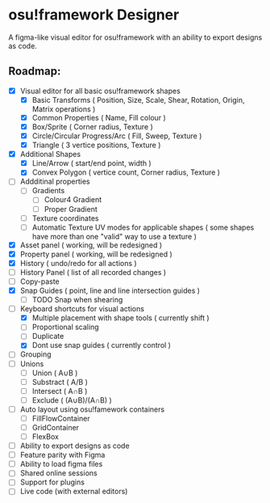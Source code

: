 # osu!framework Designer
A figma-like visual editor for osu!framework with an ability to export designs as code.

## Roadmap:
* [X] Visual editor for all basic osu!framework shapes
  * [X] Basic Transforms ( Position, Size, Scale, Shear, Rotation, Origin, Matrix operations )
  * [X] Common Properties ( Name, Fill colour )
  * [X] Box/Sprite ( Corner radius, Texture )
  * [X] Circle/Circular Progress/Arc ( Fill, Sweep, Texture )
  * [X] Triangle ( 3 vertice positions, Texture )
* [X] Additional Shapes
  * [X] Line/Arrow ( start/end point, width )
  * [X] Convex Polygon ( vertice count, Corner radius, Texture )
* [ ] Addditinal properties
  * [ ] Gradients
    * [ ] Colour4 Gradient
    * [ ] Proper Gradient
  * [ ] Texture coordinates
  * [ ] Automatic Texture UV modes for applicable shapes ( some shapes have more than one "valid" way to use a texture )
* [X] Asset panel ( working, will be redesigned ) 
* [X] Property panel ( working, will be redesigned ) 
* [X] History ( undo/redo for all actions )
* [ ] History Panel ( list of all recorded changes )
* [ ] Copy-paste
* [X] Snap Guides ( point, line and line intersection guides )
  * [ ] TODO Snap when shearing
* [ ] Keyboard shortcuts for visual actions
  * [X] Multiple placement with shape tools ( currently shift )
  * [ ] Proportional scaling
  * [ ] Duplicate
  * [X] Dont use snap guides ( currently control )
* [ ] Grouping
* [ ] Unions
  * [ ] Union ( A∪B )
  * [ ] Substract ( A/B )
  * [ ] Intersect ( A∩B )
  * [ ] Exclude ( (A∪B)/(A∩B) )
* [ ] Auto layout using osu!famework containers
  * [ ] FillFlowContainer
  * [ ] GridContainer
  * [ ] FlexBox
* [ ] Ability to export designs as code
* [ ] Feature parity with Figma
* [ ] Ability to load figma files
* [ ] Shared online sessions
* [ ] Support for plugins
* [ ] Live code (with external editors)
